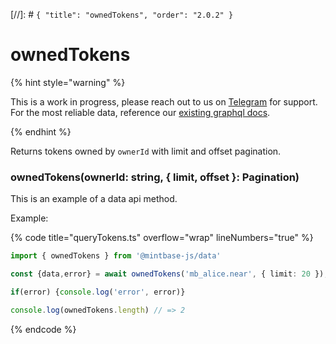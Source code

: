 [//]: # `{ "title": "ownedTokens", "order": "2.0.2" }`
# ownedTokens

{% hint style="warning" %}

This is a work in progress, please reach out to us on [Telegram](https://t.me/mintdev) for support.
For the most reliable data, reference our [existing graphql docs](https://docs.mintbase.io/dev/read-data/mintbase-graph).

{% endhint %}


Returns tokens owned by `ownerId` with limit and offset pagination.

### ownedTokens(ownerId: string, { limit, offset }: Pagination)

This is an example of a data api method.


Example:

{% code title="queryTokens.ts" overflow="wrap" lineNumbers="true" %}
```typescript
import { ownedTokens } from '@mintbase-js/data'

const {data,error} = await ownedTokens('mb_alice.near', { limit: 20 });

if(error) {console.log('error', error)}

console.log(ownedTokens.length) // => 2

```
{% endcode %}